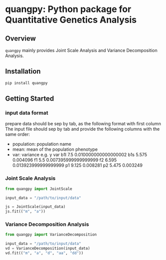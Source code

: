 # quangpy: Python package for Quantitative Genetics Analysis

## Overview

`quangpy` mainly provides Joint Scale Analysis and Variance Decomposition Analysis.

## Installation

```bash
pip install quangpy

```

## Getting Started

### input data format

prepare data should be sep by tab, as the following format with first column
The input file should sep by tab and provide the following columns with the same order:

- population: population name
- mean: mean of the population phenotype
- var: variance
  e.g.
  y var
  b1l 7.5 0.010000000000000002
  b1s 5.575 0.004096
  f1 5.5 0.007395999999999999
  f2 6.595 0.013923999999999999
  p1 9.125 0.008281
  p2 5.475 0.003249

### Joint Scale Analysis

```python
from quangpy import JointScale

input_data = "/path/to/input/data"

js = JointScale(input_data)
js.fit(("m", "a"))

```

### Variance Decomposition Analysis

```python
from quangpy import VarianceDecomposition

input_data = "/path/to/input/data"
vd = VarianceDecomposition(input_data)
vd.fit(("m", "a", "d", "aa", "dd"))
```
